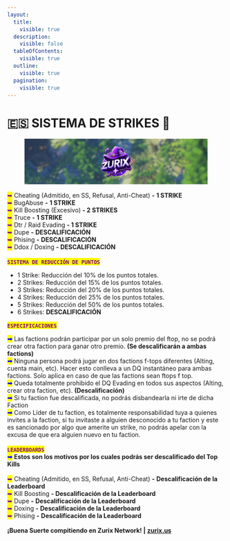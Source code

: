 ```yaml
---
layout:
  title:
    visible: true
  description:
    visible: false
  tableOfContents:
    visible: true
  outline:
    visible: true
  pagination:
    visible: true
---
```


# 🇪🇸 SISTEMA DE STRIKES 🚫

<figure><img src=".gitbook/assets/image (2).png" alt=""><figcaption></figcaption></figure>

<mark style="color:purple;">➥</mark> Cheating (Admitido, en SS, Refusal, Anti-Cheat) **-** **1 STRIKE**\
<mark style="color:purple;">➥</mark> BugAbuse **-** **1 STRIKE**\
<mark style="color:purple;">➥</mark> Kill Boosting (Excesivo) **- 2 STRIKES**\
<mark style="color:purple;">➥</mark> Truce **-** **1 STRIKE**\
<mark style="color:purple;">➥</mark> Dtr / Raid Evading **- 1 STRIKE**\
<mark style="color:purple;">➥</mark> Dupe **-** **DESCALIFICACIÓN**\
<mark style="color:purple;">➥</mark> Phising **-** **DESCALIFICACIÓN**\
<mark style="color:purple;">➥</mark> Ddox / Doxing **- DESCALIFICACIÓN**\
\
<mark style="color:purple;">**`SISTEMA DE REDUCCIÓN DE PUNTOS`**</mark>

* 1 Strike: Reducción del 10% de los puntos totales.
* 2 Strikes: Reducción del 15% de los puntos totales.
* 3 Strikes: Reducción del 20% de los puntos totales.
* 4 Strikes: Reducción del 25% de los puntos totales.
* 5 Strikes: Reducción del 50% de los puntos totales.
* 6 Strikes: **DESCALIFICACIÓN**

<mark style="color:purple;">**`ESPECIFICACIONES`**</mark>

<mark style="color:blue;">**➟**</mark> Las factions podrán participar por un solo premio del ftop, no se podrá crear otra faction para ganar otro premio. **(Se descalificarán a ambas factions)**\
<mark style="color:blue;">**➟**</mark> Ninguna persona podrá jugar en dos factions f-tops diferentes (Alting, cuenta main, etc). Hacer esto conlleva a un DQ instantáneo para ambas factions. Solo aplica en caso de que las factions sean ftops f top.\
<mark style="color:blue;">**➟**</mark> Queda totalmente prohibido el DQ Evading en todos sus aspectos (Alting, crear otra faction, etc). **(Descalificación)**\
<mark style="color:blue;">**➟**</mark> Si tu faction fue descalificada, no podrás disbandearla ni irte de dicha Faction\
<mark style="color:blue;">**➟**</mark> Como Líder de tu faction, es totalmente responsabilidad tuya a quienes invites a la faction, si tu invitaste a alguien desconocido a tu faction y este es sancionado por algo que amerite un strike, no podrás apelar con la excusa de que era alguien nuevo en tu faction.\
\
<mark style="color:purple;">**`LEADERBOARDS`**</mark>\
<mark style="color:blue;">**➟**</mark> **Estos son los motivos por los cuales podrás ser descalificado del Top Kills**\
\
<mark style="color:purple;">➥</mark> Cheating (Admitido, en SS, Refusal, Anti-Cheat) **-** **Descalificación de la Leaderboard**\
<mark style="color:purple;">➥</mark> Kill Boosting **- Descalificación de la Leaderboard**\
<mark style="color:purple;">➥</mark> Dupe **-** **Descalificación de la Leaderboard**\
<mark style="color:purple;">➥</mark> Doxing **-** **Descalificación de la Leaderboard**\
<mark style="color:purple;">➥</mark> Phising **-** **Descalificación de la Leaderboard**\
\
**¡Buena Suerte compitiendo en Zurix Network! |** [**zurix.us**](https://www.zurix.us)
